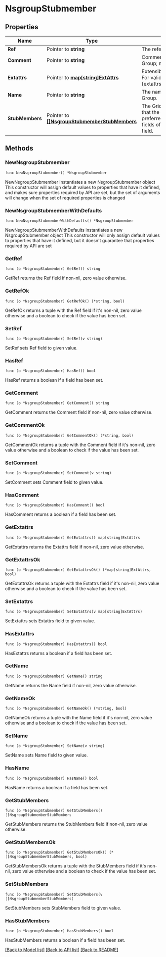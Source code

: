 # NsgroupStubmember

## Properties

Name | Type | Description | Notes
------------ | ------------- | ------------- | -------------
**Ref** | Pointer to **string** | The reference to the object. | [optional] 
**Comment** | Pointer to **string** | Comment for the Stub Member Name Server Group; maximum 256 characters. | [optional] 
**Extattrs** | Pointer to [**map[string]ExtAttrs**](ExtAttrs.md) | Extensible attributes associated with the object. For valid values for extensible attributes, see {extattrs:values}. | [optional] 
**Name** | Pointer to **string** | The name of the Stub Member Name Server Group. | [optional] 
**StubMembers** | Pointer to [**[]NsgroupStubmemberStubMembers**](NsgroupStubmemberStubMembers.md) | The Grid member servers of this stub zone. Note that the lead/stealth/grid_replicate/ preferred_primaries/override_preferred_primaries fields of the struct will be ignored when set in this field. | [optional] 

## Methods

### NewNsgroupStubmember

`func NewNsgroupStubmember() *NsgroupStubmember`

NewNsgroupStubmember instantiates a new NsgroupStubmember object
This constructor will assign default values to properties that have it defined,
and makes sure properties required by API are set, but the set of arguments
will change when the set of required properties is changed

### NewNsgroupStubmemberWithDefaults

`func NewNsgroupStubmemberWithDefaults() *NsgroupStubmember`

NewNsgroupStubmemberWithDefaults instantiates a new NsgroupStubmember object
This constructor will only assign default values to properties that have it defined,
but it doesn't guarantee that properties required by API are set

### GetRef

`func (o *NsgroupStubmember) GetRef() string`

GetRef returns the Ref field if non-nil, zero value otherwise.

### GetRefOk

`func (o *NsgroupStubmember) GetRefOk() (*string, bool)`

GetRefOk returns a tuple with the Ref field if it's non-nil, zero value otherwise
and a boolean to check if the value has been set.

### SetRef

`func (o *NsgroupStubmember) SetRef(v string)`

SetRef sets Ref field to given value.

### HasRef

`func (o *NsgroupStubmember) HasRef() bool`

HasRef returns a boolean if a field has been set.

### GetComment

`func (o *NsgroupStubmember) GetComment() string`

GetComment returns the Comment field if non-nil, zero value otherwise.

### GetCommentOk

`func (o *NsgroupStubmember) GetCommentOk() (*string, bool)`

GetCommentOk returns a tuple with the Comment field if it's non-nil, zero value otherwise
and a boolean to check if the value has been set.

### SetComment

`func (o *NsgroupStubmember) SetComment(v string)`

SetComment sets Comment field to given value.

### HasComment

`func (o *NsgroupStubmember) HasComment() bool`

HasComment returns a boolean if a field has been set.

### GetExtattrs

`func (o *NsgroupStubmember) GetExtattrs() map[string]ExtAttrs`

GetExtattrs returns the Extattrs field if non-nil, zero value otherwise.

### GetExtattrsOk

`func (o *NsgroupStubmember) GetExtattrsOk() (*map[string]ExtAttrs, bool)`

GetExtattrsOk returns a tuple with the Extattrs field if it's non-nil, zero value otherwise
and a boolean to check if the value has been set.

### SetExtattrs

`func (o *NsgroupStubmember) SetExtattrs(v map[string]ExtAttrs)`

SetExtattrs sets Extattrs field to given value.

### HasExtattrs

`func (o *NsgroupStubmember) HasExtattrs() bool`

HasExtattrs returns a boolean if a field has been set.

### GetName

`func (o *NsgroupStubmember) GetName() string`

GetName returns the Name field if non-nil, zero value otherwise.

### GetNameOk

`func (o *NsgroupStubmember) GetNameOk() (*string, bool)`

GetNameOk returns a tuple with the Name field if it's non-nil, zero value otherwise
and a boolean to check if the value has been set.

### SetName

`func (o *NsgroupStubmember) SetName(v string)`

SetName sets Name field to given value.

### HasName

`func (o *NsgroupStubmember) HasName() bool`

HasName returns a boolean if a field has been set.

### GetStubMembers

`func (o *NsgroupStubmember) GetStubMembers() []NsgroupStubmemberStubMembers`

GetStubMembers returns the StubMembers field if non-nil, zero value otherwise.

### GetStubMembersOk

`func (o *NsgroupStubmember) GetStubMembersOk() (*[]NsgroupStubmemberStubMembers, bool)`

GetStubMembersOk returns a tuple with the StubMembers field if it's non-nil, zero value otherwise
and a boolean to check if the value has been set.

### SetStubMembers

`func (o *NsgroupStubmember) SetStubMembers(v []NsgroupStubmemberStubMembers)`

SetStubMembers sets StubMembers field to given value.

### HasStubMembers

`func (o *NsgroupStubmember) HasStubMembers() bool`

HasStubMembers returns a boolean if a field has been set.


[[Back to Model list]](../README.md#documentation-for-models) [[Back to API list]](../README.md#documentation-for-api-endpoints) [[Back to README]](../README.md)


